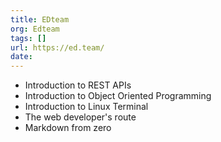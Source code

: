 ```yaml
---
title: EDteam
org: Edteam
tags: []
url: https://ed.team/
date: 
---
```


* Introduction to REST APIs
* Introduction to Object Oriented Programming
* Introduction to Linux Terminal
* The web developer's route
* Markdown from zero
